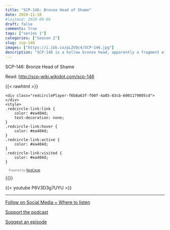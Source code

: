 ```yaml
---
title: "SCP-146: Bronze Head of Shame"
date: 2020-11-18
#lastmod: 2020-09-09
draft: false
comments: true
tags: ["series 1"]
categories: ["Season 2"]
slug: scp-146
images: ["https://i.ibb.co/pLZVQc4/SCP-146.jpg"]
description: "SCP-146 is a hollow bronze head, apparently a fragment of a complete statue or bust, depicting a crowned young woman or perhaps an effeminate young man."
---
```


SCP-146: Bronze Head of Shame

Read: http://scp-wiki.wikidot.com/scp-146

{{< rawhtml >}}
<script async defer onload="redcircleIframe();" src="https://api.podcache.net/embedded-player/sh/63705181-2bd5-4fc1-a869-6f5b27226efa/ep/f6b8a63f-f00f-4a85-83cb-6001179805cd"></script>
    <div class="redcirclePlayer-f6b8a63f-f00f-4a85-83cb-6001179805cd"></div>
    <style>
    .redcircle-link:link {
        color: #ea404d;
        text-decoration: none;
    }
    .redcircle-link:hover {
        color: #ea404d;
    }
    .redcircle-link:active {
        color: #ea404d;
    }
    .redcircle-link:visited {
        color: #ea404d;
    }
</style>
<p style="margin-top:3px;margin-left:11px;font-family: sans-serif;font-size: 10px; color: gray;">Powered by <a class="redcircle-link" href="https://redcircle.com?utm_source=rc_embedded_player&utm_medium=web&utm_campaign=embedded_v1">RedCircle</a></p>
{{</ rawhtml >}}

{{< youtube P6V3D3g7UYU >}}

---

[Follow on Social Media + Where to listen](/links)

[Support the podcast](/support)

[Suggest an episode](/suggest)
